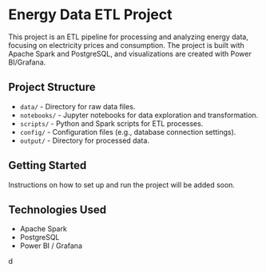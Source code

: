 # Energy Data ETL Project

This project is an ETL pipeline for processing and analyzing energy data, focusing on electricity prices and consumption. The project is built with Apache Spark and PostgreSQL, and visualizations are created with Power BI/Grafana.

## Project Structure
- `data/` - Directory for raw data files.
- `notebooks/` - Jupyter notebooks for data exploration and transformation.
- `scripts/` - Python and Spark scripts for ETL processes.
- `config/` - Configuration files (e.g., database connection settings).
- `output/` - Directory for processed data.

## Getting Started
Instructions on how to set up and run the project will be added soon.

## Technologies Used
- Apache Spark
- PostgreSQL
- Power BI / Grafana

d